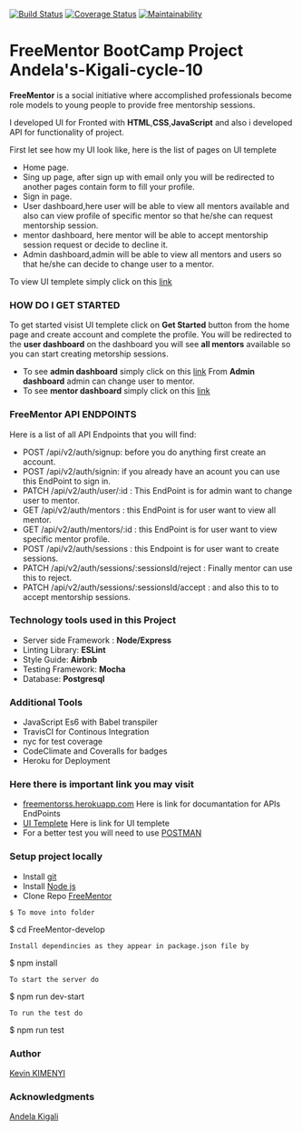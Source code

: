 [![Build Status](https://travis-ci.org/kimenyikevin/FreeMentor.svg?branch=develop)](https://travis-ci.org/kimenyikevin/FreeMentor)
[![Coverage Status](https://coveralls.io/repos/github/kimenyikevin/FreeMentor/badge.svg?branch=develop)](https://coveralls.io/github/kimenyikevin/FreeMentor?branch=develop)
[![Maintainability](https://api.codeclimate.com/v1/badges/2c52cb512a25aee536bb/maintainability)](https://codeclimate.com/github/kimenyikevin/FreeMentor/maintainability)


# FreeMentor BootCamp Project  Andela's-Kigali-cycle-10
**FreeMentor** is a social initiative where accomplished professionals become role models to young people to provide free mentorship sessions.

I developed UI for Fronted with **HTML**,**CSS**,**JavaScript** and also i developed API for functionality of project. 

First let see how my UI look like, here is the list of pages on UI templete 

* Home page.
* Sing up page, after sign up with email only you will be redirected to another pages contain form to fill your profile.
* Sign in page.
* User dashboard,here user will be able to view all mentors available and also can view profile of specific mentor so that he/she can request mentorship session.
* mentor dashboard, here mentor will be able to accept mentorship session request or decide to decline it.
* Admin dashboard,admin will be able to view all mentors and users so that he/she can decide to change user to a mentor.

To view UI templete simply click on this [link](https://kimenyikevin.github.io/FreeMentor/UI/)


### HOW DO I GET STARTED
To get started visist UI templete click on **Get Started** button from the home page and create account and complete the profile. You will be redirected to the **user dashboard** on the dashboard you will see **all mentors** available so you can start creating metorship sessions.
* To see **admin dashboard** simply click on this [link](https://kimenyikevin.github.io/FreeMentor/UI/pages/admin.html)
From **Admin dashboard** admin can change user to mentor. 
* To see **mentor dashboard** simply click on this [link](https://kimenyikevin.github.io/FreeMentor/UI/pages/mentor.html)

### FreeMentor API ENDPOINTS
Here is a list of all API Endpoints that you will find:
* POST /api/v2/auth/signup: before you do anything first create an account.
* POST /api/v2/auth/signin: if you already have an acount you can use this EndPoint to sign in.
* PATCH /api/v2/auth/user/:id : This EndPoint is for admin want to change user to mentor.
* GET /api/v2/auth/mentors : this EndPoint is for user want to view all mentor.
* GET /api/v2/auth/mentors/:id : this EndPoint is for user want to view specific mentor profile.
* POST /api/v2/auth/sessions : this Endpoint is for user want to create sessions.
* PATCH /api/v2/auth/sessions/:sessionsId/reject : Finally mentor can use this to reject.
* PATCH /api/v2/auth/sessions/:sessionsId/accept : and also this to to accept mentorship sessions.

### Technology tools used in this Project
* Server side Framework : **Node/Express**
* Linting Library: **ESLint**
* Style Guide: **Airbnb**
* Testing Framework: **Mocha**
* Database: **Postgresql**
### Additional Tools
* JavaScript Es6 with Babel transpiler
* TravisCI for Continous Integration
* nyc for test coverage
* CodeClimate and Coveralls for badges
* Heroku for Deployment
### Here there is important link you may visit
* [freementorss.herokuapp.com](https://freementorss.herokuapp.com/api-docs/) Here is link for documantation for APIs EndPoints
* [UI Templete](https://kimenyikevin.github.io/FreeMentor/UI/) Here is link for UI templete
* For a better test you will need to use [POSTMAN](https://www.getpostman.com/)
### Setup project locally
* Install [git](https://git-scm.com/downloads)
* Install [Node js](https://nodejs.org/en/)
* Clone Repo [FreeMentor](https://github.com/kimenyikevin/FreeMentor.git)

```
$ To move into folder
```
$ cd FreeMentor-develop
```
Install dependincies as they appear in package.json file by

```
$ npm install
```
To start the server do

```
$ npm run dev-start
```
To run the test do

```
$ npm run test
### Author
[Kevin KIMENYI](https://github.com/kimenyikevin)
### Acknowledgments
[Andela Kigali](https://andela.com)
